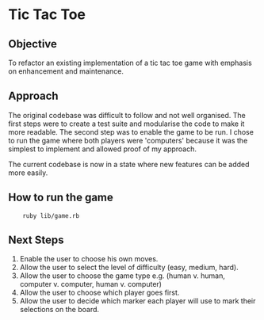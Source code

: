 # Tic Tac Toe

## Objective

To refactor an existing implementation of a tic tac toe game with emphasis on enhancement and maintenance.

## Approach

The original codebase was difficult to follow and not well organised. The first steps were to create a test suite and modularise the code to make it more readable. The second step was to enable the game to be run. I chose to run the game where both players were 'computers' because it was the simplest to implement and allowed proof of my approach.

The current codebase is now in a state where new features can be added more easily.

## How to run the game

        ruby lib/game.rb

## Next Steps
1. Enable the user to choose his own moves.
2. Allow the user to select the level of difficulty (easy, medium, hard).
3. Allow the user to choose the game type e.g. (human v. human, computer v. computer, human v. computer)
4. Allow the user to choose which player goes first.
5. Allow the user to decide which marker each player will use to mark their selections on the board.
